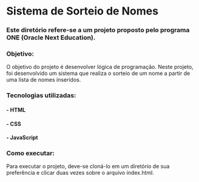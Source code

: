 <h1 styles="text-align:center;width:100%">Sistema de Sorteio de Nomes</h1>
  
<h3>Este diretório refere-se a um projeto proposto pelo programa ONE (Oracle Next Education).</h3>

<h3>Objetivo:</h3>
O objetivo do projeto é desenvolver lógica de programação.
Neste projeto, foi desenvolvido um sistema que realiza o sorteio de um nome a partir de uma lista de nomes inseridos.

<h3>Tecnologias utilizadas:</h3>
<h4>- HTML</h4>
<h4>- CSS</h4>
<h4>- JavaScript</h4>

<h3>Como executar:</h3>
Para executar o projeto, deve-se cloná-lo em um diretório de sua preferência e clicar duas vezes sobre o arquivo index.html.
